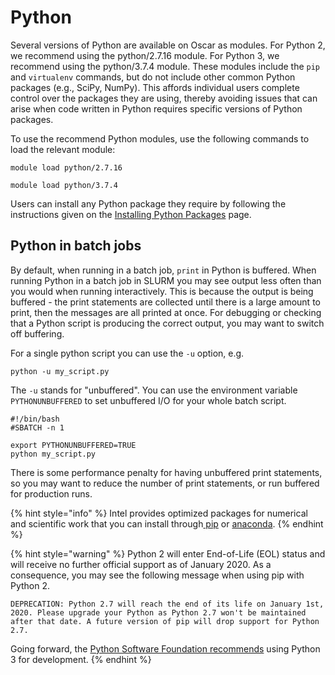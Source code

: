 # Python

Several versions of Python are available on Oscar as modules. For Python 2, we recommend using the python/2.7.16 module. For Python 3, we recommend using the python/3.7.4 module. These modules include the `pip` and `virtualenv` commands, but do not include other common Python packages \(e.g., SciPy, NumPy\). This affords individual users complete control over the packages they are using, thereby avoiding issues that can arise when code written in Python requires specific versions of Python packages.

To use the recommend Python modules, use the following commands to load the relevant module:

`module load python/2.7.16`

`module load python/3.7.4`

Users can install any Python package they require by following the instructions given on the [Installing Python Packages](../connecting-to-oscar/oscar/software/installing-software/python-installs.md) page.

## Python in batch jobs

By default, when running in a batch job, `print` in Python is buffered. When running Python in a batch job in SLURM you may see output less often than you would when running interactively. This is because the output is being buffered - the print statements are collected until there is a large amount to print, then the messages are all printed at once. For debugging or checking that a Python script is producing the correct output, you may want to switch off buffering.

For a single python script you can use the `-u` option, e.g.

`python -u my_script.py`

The `-u` stands for "unbuffered". You can use the environment variable `PYTHONUNBUFFERED` to set unbuffered I/O for your whole batch script.

```text
#!/bin/bash
#SBATCH -n 1

export PYTHONUNBUFFERED=TRUE
python my_script.py
```

There is some performance penalty for having unbuffered print statements, so you may want to reduce the number of print statements, or run buffered for production runs.

{% hint style="info" %}
Intel provides optimized packages for numerical and scientific work that you can install through[ pip](https://software.intel.com/en-us/articles/installing-the-intel-distribution-for-python-and-intel-performance-libraries-with-pip-and) or [anaconda](https://software.intel.com/en-us/articles/using-intel-distribution-for-python-with-anaconda).
{% endhint %}

{% hint style="warning" %}
Python 2 will enter End-of-Life \(EOL\) status and will receive no further official support as of January 2020. As a consequence, you may see the following message when using pip with Python 2.

`DEPRECATION: Python 2.7 will reach the end of its life on January 1st, 2020. Please upgrade your Python as Python 2.7 won't be maintained after that date. A future version of pip will drop support for Python 2.7.`

Going forward, the [Python Software Foundation recommends](https://wiki.python.org/moin/Python2orPython3) using Python 3 for development.
{% endhint %}


